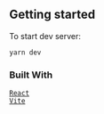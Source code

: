 ## Getting started
To start dev server:

```shell
yarn dev
```

### Built With

[`React`](https://reactjs.org/) \
[`Vite`](https://vitejs.dev/) 